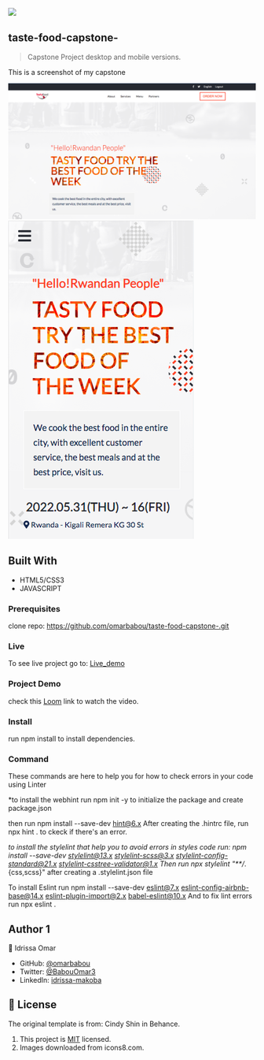 ![](https://img.shields.io/badge/Microverse-blueviolet)

## taste-food-capstone-

> Capstone Project desktop and mobile versions.

This is a screenshot of my capstone

![screenshot](/desk.png) ![screenshot](/mobile.jpg)

## Built With

- HTML5/CSS3
- JAVASCRIPT

### Prerequisites

clone repo: https://github.com/omarbabou/taste-food-capstone-.git

### Live

To see live project go to: [Live_demo](https://kandy-peter.github.io/ELC-Congo-First-capston-project/)
### Project Demo

check this [Loom](https://www.loom.com/share/03e1bd463d8849e9bd98c59566d1a777) link to watch the video.

### Install

run npm install to install dependencies.

### Command

These commands are here to help you for how to check errors in your code using Linter

\*to install the webhint run npm init -y to initialize the package and create package.json

then run npm install --save-dev hint@6.x After creating the .hintrc file, run npx hint . to ckeck if there's an error.

_to install the stylelint that help you to avoid errors in styles code run: npm install --save-dev stylelint@13.x stylelint-scss@3.x stylelint-config-standard@21.x stylelint-csstree-validator@1.x Then run npx stylelint "\*\*/_.{css,scss}" after creating a .stylelint.json file

To install Eslint run npm install --save-dev eslint@7.x eslint-config-airbnb-base@14.x eslint-plugin-import@2.x babel-eslint@10.x And to fix lint errors run npx eslint .

## Author 1

👤 Idrissa Omar

- GitHub: [@omarbabou](https://github.com/omarbabou)
- Twitter: [@BabouOmar3](https://twitter.com/BabouOmar3/photo)
- LinkedIn: [idrissa-makoba](https://www.linkedin.com/in/idrissa-makoba-b5b906205/)

## 📝 License

The original template is from: Cindy Shin in Behance.

1. This project is [MIT](./MIT.md) licensed.
2. Images downloaded from icons8.com.
